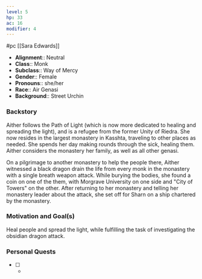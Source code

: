 ```yaml
---
level: 5
hp: 33
ac: 16
modifier: 4
---
```

 #pc [[Sara Edwards]]

* **Alignment**:: Neutral
* **Class**:: Monk
* **Subclass**:: Way of Mercy
* **Gender**:: Female
* **Pronouns**:: she/her
* **Race**:: Air Genasi
* **Background**:: Street Urchin

### Backstory

Aither follows the Path of Light (which is now more dedicated to healing and spreading the light), and is a refugee from the former Unity of Riedra. She now resides in the largest monastery in Kasshta, traveling to other places as needed. She spends her day making rounds through the sick, healing them. Aither considers the monastery her family, as well as all other genasi.

On a pilgrimage to another monastery to help the people there, Aither witnessed a black dragon drain the life from every monk in the monastery with a single breath weapon attack. While burying the bodies, she found a coin on one of the them, with Morgrave University on one side and "City of Towers" on the other. After returning to her monastery and telling her monastery leader about the attack, she set off for Sharn on a ship chartered by the monastery.

### Motivation and Goal(s)

Heal people and spread the light, while fulfilling the task of investigating the obsidian dragon attack.

### Personal Quests

 - [ ]  -

